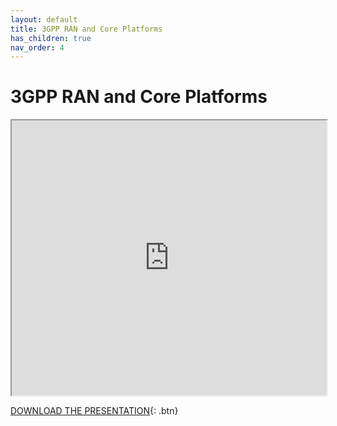 ```yaml
---
layout: default
title: 3GPP RAN and Core Platforms
has_children: true
nav_order: 4
---
```


# 3GPP RAN and Core Platforms
<iframe width="100%" height="440" src="https://drive.google.com/file/d/1fLY8WCmGNQiA9BI4eva6mwAAB5ZNufrY/preview"></iframe>

[DOWNLOAD THE PRESENTATION](https://drive.google.com/file/d/1fLY8WCmGNQiA9BI4eva6mwAAB5ZNufrY/preview){: .btn} 
